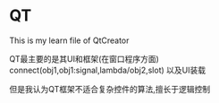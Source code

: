 # QT
This is my learn file of QtCreator

QT最主要的是其UI和框架(在窗口程序方面)
connect(obj1,obj1:signal,lambda/obj2,slot)
以及UI装载

但是我认为QT框架不适合复杂控件的算法,擅长于逻辑控制
